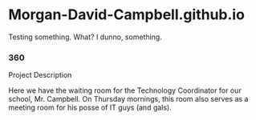 # Morgan-David-Campbell.github.io
Testing something. What? I dunno, something.

### 360

Project Description

Here we have the waiting room for the Technology Coordinator for our school, Mr. Campbell. On Thursday mornings, this room also serves as a meeting room for his posse of IT guys (and gals).


<script src='//vizor.io/static/scripts/vizor-360-embed.j' data-vizorurl='//vizor.io/embed/morgancampbell19/the-waiting-room'></script>
